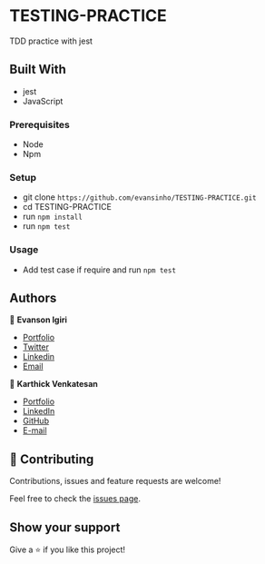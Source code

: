 # TESTING-PRACTICE
TDD practice with jest

## Built With

- jest
- JavaScript

### Prerequisites

- Node
- Npm

### Setup

- git clone `https://github.com/evansinho/TESTING-PRACTICE.git`
- cd TESTING-PRACTICE
- run `npm install`
- run `npm test`


### Usage

- Add test case if require and run `npm test`

## Authors

👤 **Evanson Igiri**

- [Portfolio](https://evansinho.github.io/Evanson-igiri/)
- [Twitter](https://twitter.com/iamsinho1304)
- [Linkedin](LinkedIn.com/in/evanson-igiri)
- [Email](mailto:igiri.evanson@gmail.com)

👤 **Karthick Venkatesan**

- [Portfolio](https://karthi07.github.io/)
- [LinkedIn](https://www.linkedin.com/in/karthickvenkadesan/)
- [GitHub](https://github.com/karthi07)
- [E-mail](itkarthi02@gmail.com)

## 🤝 Contributing

Contributions, issues and feature requests are welcome!

Feel free to check the [issues page](https://github.com/evansinho/TESTING-PRACTICE/issues).

## Show your support

Give a ⭐️ if you like this project!
